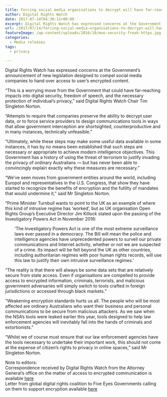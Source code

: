 ```yaml
---
title: Forcing social media organisations to decrypt will have far-reaching consequences on user’s right to privacy
author: Digital Rights Watch
date: 2017-07-14T04:30:12+00:00
excerpt: Digital Rights Watch has expressed concerns at the Government’s announcement of new legislation designed to compel social media companies to hand over access to user’s encrypted content.
url: /2017/07/14/forcing-social-media-organisations-to-decrypt-will-have-far-reaching-consequences-on-users-right-to-privacy/
featureImage: /wp-content/uploads/2016/10/muo-security-freak-https.jpg
categories:
  - Media releases
tags:
  - privacy

---
```

Digital Rights Watch has expressed concerns at the Government’s announcement of new legislation designed to compel social media companies to hand over access to user’s encrypted content.

“This is a worrying move from the Government that could have far-reaching impacts into digital security, freedom of speech, and the necessary protection of individual’s privacy,” said Digital Rights Watch Chair Tim Singleton Norton.

“Attempts to require that companies preserve the ability to decrypt user data, or to force service providers to design communications tools in ways that allow government interception are shortsighted, counterproductive and in many instances, technically unfeasible.”

“Ultimately, while these steps may make some useful data available in some instances, it has by no means been established that such steps are necessary or appropriate to achieve modern intelligence objectives. This Government has a history of using the threat of terrorism to justify invading the privacy of ordinary Australians &#8212; but has never been able to convincingly explain exactly why these measures are necessary.”

“We’ve seen moves from government entities around the world, including Europol and representatives in the U.S. Congress, that show they have started to recognize the benefits of encryption and the futility of mandates that would undermine it,” said Mr Singleton Norton.

“Prime Minister Turnbull wants to point to the UK as an example of where this kind of intrusive regime has ‘worked’, but as UK organisation Open Rights Group’s Executive Director Jim Killock stated upon the passing of the Investigatory Powers Act in November 2016:

<p style="padding-left: 30px;">
  ‘The Investigatory Powers Act is one of the most extreme surveillance laws ever passed in a democracy. The Bill will mean the police and intelligence agencies have unprecedented powers to surveil our private communications and Internet activity, whether or not we are suspected of a crime. Its impact will be felt beyond the UK as other countries, including authoritarian regimes with poor human rights records, will use this law to justify their own intrusive surveillance regimes.’
</p>

“The reality is that there will always be some data sets that are relatively secure from state access. Even if organisations are compelled to provide access to encrypted information, criminals, terrorists, and malicious government adversaries will simply switch to tools crafted in foreign jurisdictions or accessed through black markets.”

“Weakening encryption standards hurts us all. The people who will be most affected are ordinary Australians who want their business and personal communications to be secure from malicious attackers. As we saw when the NSA’s tools were leaked earlier this year, tools designed to help law enforcement agencies will inevitably fall into the hands of criminals and extortionists.”

“Whilst we of course must ensure that our law enforcement agencies have the tools necessary to undertake their important work, this should not come at the expense of citizen’s rights to privacy in online spaces,” said Mr Singleton Norton.

Note to editors:  
Correspondence received by Digital Rights Watch from the Attorney General’s office on the matter of access to encrypted communication is available [here][1]  
Letter from global digital rights coalition to Five Eyes Governments calling on them to support encryption available [here][2]

 [1]: /wp-content/uploads/2017/07/MC17-005513.pdf
 [2]: https://www.accessnow.org/cms/assets/uploads/2017/07/Five-eyes-open-letter.pdf